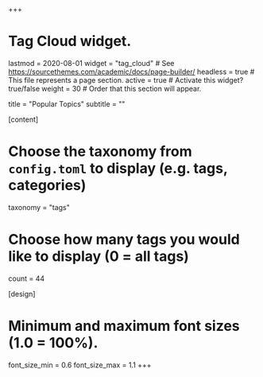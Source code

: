 +++
# Tag Cloud widget.
lastmod = 2020-08-01
widget = "tag_cloud"  # See https://sourcethemes.com/academic/docs/page-builder/
headless = true  # This file represents a page section.
active = true  # Activate this widget? true/false
weight = 30  # Order that this section will appear.

title = "Popular Topics"
subtitle = ""

[content]
  # Choose the taxonomy from `config.toml` to display (e.g. tags, categories)
  taxonomy = "tags"

  # Choose how many tags you would like to display (0 = all tags)
  count = 44

[design]
  # Minimum and maximum font sizes (1.0 = 100%).
  font_size_min = 0.6
  font_size_max = 1.1
+++
